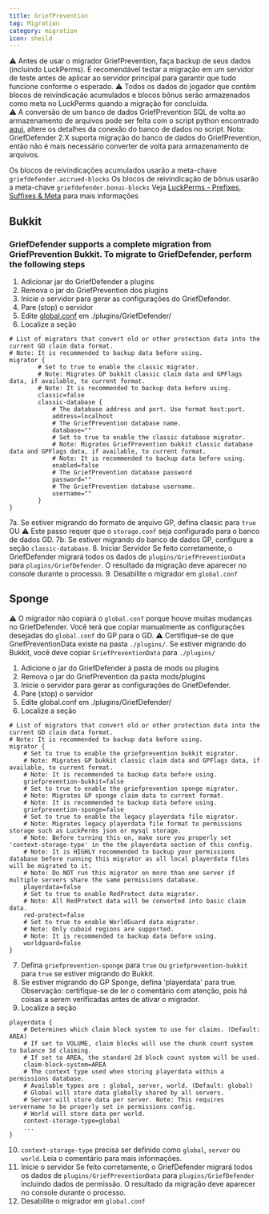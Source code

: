 ```yaml
---
title: GriefPrevention
tag: Migration
category: migration
icon: sheild
---
```


:warning: Antes de usar o migrador GriefPrevention, faça backup de seus dados (incluindo LuckPerms).
É recomendável testar a migração em um servidor de teste antes de aplicar ao servidor principal para garantir que tudo funcione conforme o esperado. 
:warning: Todos os dados do jogador que contêm blocos de reivindicação acumulados e blocos bônus serão armazenados como meta no LuckPerms quando a migração for concluída.  
:warning: A conversão de um banco de dados GriefPrevention SQL de volta ao armazenamento de arquivos pode ser feita com o script python encontrado [aqui](https://gist.github.com/ar00n/f1ac69dd52554e56f012c8d631bed5d7), altere os detalhes da conexão do banco de dados no script.
Nota: GriefDefender 2.X suporta migração do banco de dados do GriefPrevention, então não é mais necessário converter de volta para armazenamento de arquivos.

Os blocos de reivindicações acumulados usarão a meta-chave `griefdefender.accrued-blocks`
Os blocos de reivindicação de bônus usarão a meta-chave `griefdefender.bonus-blocks`
Veja [LuckPerms - Prefixes, Suffixes & Meta](https://luckperms.net/wiki/Prefixes,-Suffixes-&-Meta) para mais informações

## Bukkit
### GriefDefender supports a complete migration from GriefPrevention Bukkit. To migrate to GriefDefender, perform the following steps 

1. Adicionar jar do GriefDefender a plugins
2. Remova o jar do GriefPrevention dos plugins
3. Inicie o servidor para gerar as configurações do GriefDefender.
4. Pare (stop) o servidor
5. Edite [global.conf](/br/wiki/advanced/Global-Config.html) em ./plugins/GriefDefender/
6. Localize a seção
```
# List of migrators that convert old or other protection data into the current GD claim data format.
# Note: It is recommended to backup data before using.
migrator {
        # Set to true to enable the classic migrator.
        # Note: Migrates GP bukkit classic claim data and GPFlags data, if available, to current format.
        # Note: It is recommended to backup data before using.
        classic=false
        classic-database {
            # The database address and port. Use format host:port.
            address=localhost
            # The GriefPrevention database name.
            database=""
            # Set to true to enable the classic database migrator.
            # Note: Migrates GriefPrevention bukkit classic database data and GPFlags data, if available, to current format.
            # Note: It is recommended to backup data before using.
            enabled=false
            # The GriefPrevention database password
            password=""
            # The GriefPrevention database username.
            username=""
        }
}
```
7a. Se estiver migrando do formato de arquivo GP, defina classic para `true`
OU
:warning: Este passo requer que o `storage.conf` seja configurado para o banco de dados GD.
7b. Se estiver migrando do banco de dados GP, configure a seção `classic-database`.
8. Iniciar Servidor
Se feito corretamente, o GriefDefender migrará todos os dados de `plugins/GriefPreventionData` para `plugins/GriefDefender`.
O resultado da migração deve aparecer no console durante o processo.
9. Desabilite o migrador em `global.conf`

## Sponge

:warning: O migrador não copiará o `global.conf` porque houve muitas mudanças no GriefDefender. Você terá que copiar manualmente as configurações desejadas do `global.conf` do GP para o GD.
:warning: Certifique-se de que GriefPreventionData existe na pasta `./plugins/`. Se estiver migrando do Bukkit, você deve copiar `GriefPreventionData` para `./plugins/`

1. Adicione o jar do GriefDefender à pasta de mods ou plugins
2. Remova o jar do GriefPrevention da pasta mods/plugins
3. Inicie o servidor para gerar as configurações do GriefDefender.
4. Pare (stop) o servidor
5. Edite global.conf em ./plugins/GriefDefender/
6. Localize a seção
```
# List of migrators that convert old or other protection data into the current GD claim data format.
# Note: It is recommended to backup data before using.
migrator {
    # Set to true to enable the griefprevention bukkit migrator.
    # Note: Migrates GP bukkit classic claim data and GPFlags data, if available, to current format.
    # Note: It is recommended to backup data before using.
    griefprevention-bukkit=false
    # Set to true to enable the griefprevention sponge migrator.
    # Note: Migrates GP sponge claim data to current format.
    # Note: It is recommended to backup data before using.
    griefprevention-sponge=false
    # Set to true to enable the legacy playerdata file migrator.
    # Note: Migrates legacy playerdata file format to permissions storage such as LuckPerms json or mysql storage.
    # Note: Before turning this on, make sure you properly set 'context-storage-type' in the the playerdata section of this config.
    # Note: It is HIGHLY recommended to backup your permissions database before running this migrator as all local playerdata files will be migrated to it.
    # Note: Do NOT run this migrator on more than one server if multiple servers share the same permissions database.
    playerdata=false
    # Set to true to enable RedProtect data migrator.
    # Note: All RedProtect data will be converted into basic claim data.
    red-protect=false
    # Set to true to enable WorldGuard data migrator.
    # Note: Only cuboid regions are supported.
    # Note: It is recommended to backup data before using.
    worldguard=false
}
```
7. Defina `griefprevention-sponge` para `true` ou `griefprevention-bukkit` para `true` se estiver migrando do Bukkit.
8. Se estiver migrando do GP Sponge, defina 'playerdata' para true.
Observação: certifique-se de ler o comentário com atenção, pois há coisas a serem verificadas antes de ativar o migrador.
9. Localize a seção
```
playerdata {
    # Determines which claim block system to use for claims. (Default: AREA)
    # If set to VOLUME, claim blocks will use the chunk count system to balance 3d claiming.
    # If set to AREA, the standard 2d block count system will be used.
    claim-block-system=AREA
    # The context type used when storing playerdata within a permissions database.
    # Available types are : global, server, world. (Default: global)
    # Global will store data globally shared by all servers.
    # Server will store data per server. Note: This requires servername to be properly set in permissions config.
    # World will store data per world.
    context-storage-type=global
    ...
}
```
10. `context-storage-type` precisa ser definido como `global`, `server` ou `world`. Leia o comentário para mais informações.
11. Inicie o servidor
Se feito corretamente, o GriefDefender migrará todos os dados de `plugins/GriefPreventionData` para `plugins/GriefDefender` incluindo dados de permissão.
O resultado da migração deve aparecer no console durante o processo.
12. Desabilite o migrador em `global.conf`